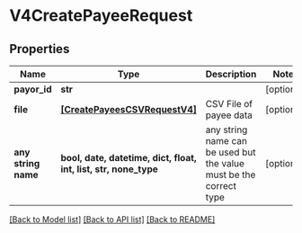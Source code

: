 # V4CreatePayeeRequest


## Properties
Name | Type | Description | Notes
------------ | ------------- | ------------- | -------------
**payor_id** | **str** |  | [optional] 
**file** | [**[CreatePayeesCSVRequestV4]**](CreatePayeesCSVRequestV4.md) | CSV File of payee data | [optional] 
**any string name** | **bool, date, datetime, dict, float, int, list, str, none_type** | any string name can be used but the value must be the correct type | [optional]

[[Back to Model list]](../README.md#documentation-for-models) [[Back to API list]](../README.md#documentation-for-api-endpoints) [[Back to README]](../README.md)


